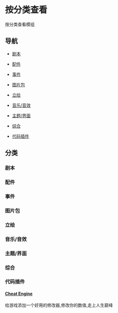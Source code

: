 # 按分类查看

按分类查看模组

## 导航

* [剧本](#剧本)

* [配件](#配件)

* [事件](#事件)

* [图片包](#图片包)

* [立绘](#立绘)

* [音乐/音效](#音乐音效)

* [主题/界面](#主题界面)

* [综合](#综合)

* [代码插件](#代码插件)

## 分类

### 剧本

### 配件

### 事件

### 图片包

### 立绘

### 音乐/音效

### 主题/界面

### 综合

### 代码插件

#### [Cheat Engine](https://github.com/LorisYounger/VUPSimulator.WorkShop/tree/main/mod/1100_CheatEngine)

给游戏添加一个好用的修改器,修改你的数值,走上人生巅峰
